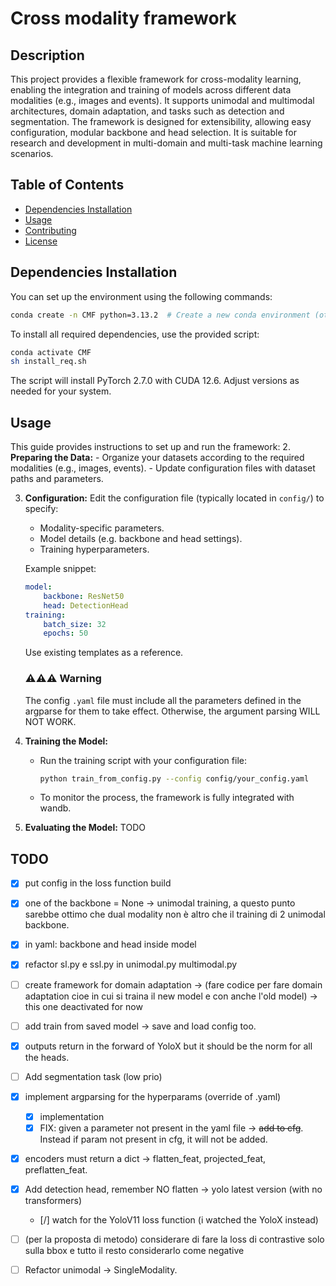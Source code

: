 # Cross modality framework

## Description
This project provides a flexible framework for cross-modality learning, enabling the integration and training of models across different data modalities (e.g., images and events). It supports unimodal and multimodal architectures, domain adaptation, and tasks such as detection and segmentation. The framework is designed for extensibility, allowing easy configuration, modular backbone and head selection. It is suitable for research and development in multi-domain and multi-task machine learning scenarios.

## Table of Contents
- [Dependencies Installation](#dependencies-installation)
- [Usage](#usage)
- [Contributing](#contributing)
- [License](#license)

## Dependencies Installation

You can set up the environment using the following commands:

```bash
conda create -n CMF python=3.13.2  # Create a new conda environment (other Python 3.x versions should work)
```

To install all required dependencies, use the provided script:

```bash
conda activate CMF
sh install_req.sh
```

The script will install PyTorch 2.7.0 with CUDA 12.6. Adjust versions as needed for your system.

## Usage

This guide provides instructions to set up and run the framework:
2. **Preparing the Data:**
    - Organize your datasets according to the required modalities (e.g., images, events). 
    - Update configuration files with dataset paths and parameters.

3. **Configuration:**
    Edit the configuration file (typically located in `config/`) to specify:
    - Modality-specific parameters.
    - Model details (e.g. backbone and head settings).
    - Training hyperparameters.

    Example snippet:
    ```yaml
    model:
        backbone: ResNet50
        head: DetectionHead
    training:
        batch_size: 32
        epochs: 50
    ```

    Use existing templates as a reference.

    ### ⚠️⚠️⚠️ Warning
    The config `.yaml` file must include all the parameters defined in the argparse for them to take effect. Otherwise, the argument parsing WILL NOT WORK.

4. **Training the Model:**
    - Run the training script with your configuration file:
      ```bash
      python train_from_config.py --config config/your_config.yaml
      ```
    - To monitor the process, the framework is fully integrated with wandb.

5. **Evaluating the Model:**
    TODO


## TODO


- [X] put config in the  loss function build
- [X] one of the backbone = None -> unimodal training, a questo punto sarebbe ottimo che dual modality non è altro che il training di 2 unimodal backbone.
- [X] in yaml: backbone and head inside model
- [X] refactor sl.py e ssl.py in unimodal.py multimodal.py
- [ ] create framework for domain adaptation -> (fare codice per fare domain adaptation cioe in cui si traina il new model e con anche l'old model) -> this one deactivated for now
- [ ] add train from saved model -> save and load config too.
- [X] outputs return in the forward of YoloX but it should be the norm for all the heads. 
- [ ] Add segmentation task (low prio)


- [X] implement argparsing for the hyperparams (override of .yaml)
    - [X] implementation
    - [X] FIX: given a parameter not present in the yaml file -> ~~add to cfg~~. Instead if param not present in cfg, it will not be added.

- [X] encoders must return a dict -> flatten_feat, projected_feat, preflatten_feat.
- [X] Add detection head, remember NO flatten -> yolo latest version (with no transformers)
    - [/] watch for the YoloV11 loss function (i watched the YoloX instead)

- [ ] (per la proposta di metodo) considerare di fare la loss di contrastive solo sulla bbox e tutto il resto considerarlo come negative
- [ ] Refactor unimodal -> SingleModality. 
